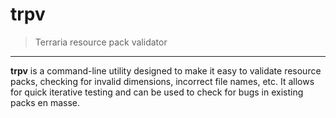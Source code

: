 # trpv

> Terraria resource pack validator

---

**trpv** is a command-line utility designed to make it easy to validate resource packs, checking for invalid dimensions, incorrect file names, etc. It allows for quick iterative testing and can be used to check for bugs in existing packs en masse.
